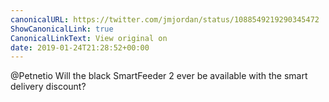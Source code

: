 ```yaml
---
canonicalURL: https://twitter.com/jmjordan/status/1088549219290345472
ShowCanonicalLink: true
CanonicalLinkText: View original on
date: 2019-01-24T21:28:52+00:00
---
```

@Petnetio Will the black SmartFeeder 2 ever be available with the smart delivery discount?